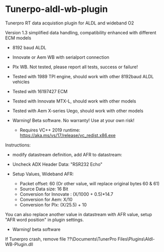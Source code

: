 # Tunerpo-aldl-wb-plugin
Tunerpro RT data acquistion plugin for ALDL and wideband O2

Version 1.3 simplified data handling, compatibility enhanced with different ECM models

* 8192 baud ALDL
* Innovate or Aem WB with serialport connection
* Plx WB. Not tested, please report all tests, success or failure!

* Tested with 1989 TPI engine, should work with other 8192baud ALDL vehicles
* Tested with 16197427 ECM
* Tested with Innovate MTX-L, should work with other models
* Tested with Aem X-series Uego, should work with other models

* Warning! Beta software. No warranty! Use at your own risk!
  * Requires VC++ 2019 runtime: https://aka.ms/vs/17/release/vc_redist.x86.exe

Instructions:

- modify datastream definition, add AFR to datastream:

- Uncheck ADX Header Data: "RSR232 Echo"
- Setup Values, Wideband AFR:
  - Packet offset: 60 (Or other value, will replace original bytes 60 & 61)
  - Source Data size: 16 Bit
  - Conversion for Innovate : (X/1000 + 0.5)*14.7 
  - Conversion for Aem: X/10
  - Conversion for Plx: (X/25.5) + 10

You can also replace another value in datastream with AFR value, setup "AFR word position" in plugin settings.
* Warning! beta software

If Tunerpro crash, remove file ??\Documents\TunerPro Files\Plugins\Aldl-WB-Plugin.dll
